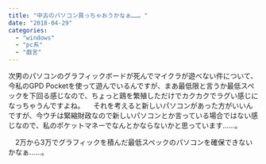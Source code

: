 ```yaml
---
title: "中古のパソコン買っちゃおうかなぁ……。"
date: "2018-04-29"
categories: 
  - "windows"
  - "pc系"
  - "戯言"
---
```


次男のパソコンのグラフィックボードが死んでマイクラが遊べない件について、今私のGPD Pocketを使って遊んでいるんですが、まあ最低限と言うか最低スペックを下回る感じなので、ちょっと鶏を繁殖しただけでカクカクでラグい感じになっちゃうんですよね。 　それを考えると新しいパソコンがあった方がいいんですが、今ウチは緊縮財政なので新しいパソコンとか言っている場合ではない感じなので、私のポケットマネーでなんとかならないかと思っています……。

　2万から3万でグラフィックを積んだ最低スペックのパソコンを確保できないかなぁ……。
